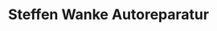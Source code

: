 ---
title: "Steffen Wanke Autoreparatur"
url: /fuerstenwalde-spree/steffen-wanke-autoreparatur/
shop: Autowerkstatt
---